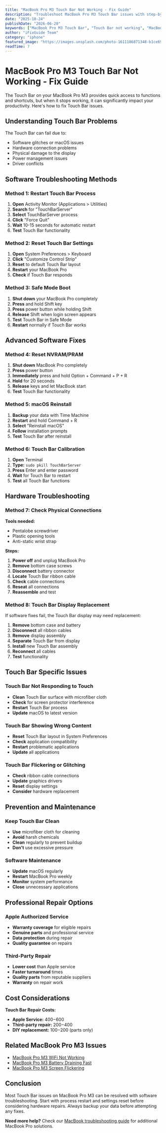 ```yaml
---
title: "MacBook Pro M3 Touch Bar Not Working - Fix Guide"
description: "Troubleshoot MacBook Pro M3 Touch Bar issues with step-by-step solutions. From software fixes to hardware replacement methods."
date: "2025-10-24"
publishDate: "2026-06-20"
keywords: ["MacBook Pro M3 Touch Bar", "Touch Bar not working", "MacBook Touch Bar fix", "Touch Bar troubleshooting", "MacBook Pro M3 display issues"]
author: "iFixGuide Team"
category: "iphone"
featured_image: "https://images.unsplash.com/photo-1611186871348-b1ce696e52c9?w=1200&q=80"
readTime: 7
---
```


# MacBook Pro M3 Touch Bar Not Working - Fix Guide

The Touch Bar on your MacBook Pro M3 provides quick access to functions and shortcuts, but when it stops working, it can significantly impact your productivity. Here's how to fix Touch Bar issues.

## Understanding Touch Bar Problems

The Touch Bar can fail due to:
- Software glitches or macOS issues
- Hardware connection problems
- Physical damage to the display
- Power management issues
- Driver conflicts

## Software Troubleshooting Methods

### Method 1: Restart Touch Bar Process
1. **Open** Activity Monitor (Applications > Utilities)
2. **Search** for "TouchBarServer"
3. **Select** TouchBarServer process
4. **Click** "Force Quit"
5. **Wait** 10-15 seconds for automatic restart
6. **Test** Touch Bar functionality

### Method 2: Reset Touch Bar Settings
1. **Open** System Preferences > Keyboard
2. **Click** "Customize Control Strip"
3. **Reset** to default Touch Bar layout
4. **Restart** your MacBook Pro
5. **Check** if Touch Bar responds

### Method 3: Safe Mode Boot
1. **Shut down** your MacBook Pro completely
2. **Press** and hold Shift key
3. **Press** power button while holding Shift
4. **Release** Shift when login screen appears
5. **Test** Touch Bar in Safe Mode
6. **Restart** normally if Touch Bar works

## Advanced Software Fixes

### Method 4: Reset NVRAM/PRAM
1. **Shut down** MacBook Pro completely
2. **Press** power button
3. **Immediately** press and hold Option + Command + P + R
4. **Hold** for 20 seconds
5. **Release** keys and let MacBook start
6. **Test** Touch Bar functionality

### Method 5: macOS Reinstall
1. **Backup** your data with Time Machine
2. **Restart** and hold Command + R
3. **Select** "Reinstall macOS"
4. **Follow** installation prompts
5. **Test** Touch Bar after reinstall

### Method 6: Touch Bar Calibration
1. **Open** Terminal
2. **Type:** `sudo pkill TouchBarServer`
3. **Press** Enter and enter password
4. **Wait** for Touch Bar to restart
5. **Test** all Touch Bar functions

## Hardware Troubleshooting

### Method 7: Check Physical Connections
**Tools needed:**
- Pentalobe screwdriver
- Plastic opening tools
- Anti-static wrist strap

**Steps:**
1. **Power off** and unplug MacBook Pro
2. **Remove** bottom case screws
3. **Disconnect** battery connector
4. **Locate** Touch Bar ribbon cable
5. **Check** cable connections
6. **Reseat** all connections
7. **Reassemble** and test

### Method 8: Touch Bar Display Replacement
If software fixes fail, the Touch Bar display may need replacement:

1. **Remove** bottom case and battery
2. **Disconnect** all ribbon cables
3. **Remove** display assembly
4. **Separate** Touch Bar from display
5. **Install** new Touch Bar assembly
6. **Reconnect** all cables
7. **Test** functionality

## Touch Bar Specific Issues

### Touch Bar Not Responding to Touch
- **Clean** Touch Bar surface with microfiber cloth
- **Check** for screen protector interference
- **Restart** Touch Bar process
- **Update** macOS to latest version

### Touch Bar Showing Wrong Content
- **Reset** Touch Bar layout in System Preferences
- **Check** application compatibility
- **Restart** problematic applications
- **Update** all applications

### Touch Bar Flickering or Glitching
- **Check** ribbon cable connections
- **Update** graphics drivers
- **Reset** display settings
- **Consider** hardware replacement

## Prevention and Maintenance

### Keep Touch Bar Clean
- **Use** microfiber cloth for cleaning
- **Avoid** harsh chemicals
- **Clean** regularly to prevent buildup
- **Don't** use excessive pressure

### Software Maintenance
- **Update** macOS regularly
- **Restart** MacBook Pro weekly
- **Monitor** system performance
- **Close** unnecessary applications

## Professional Repair Options

### Apple Authorized Service
- **Warranty coverage** for eligible repairs
- **Genuine parts** and professional service
- **Data protection** during repair
- **Quality guarantee** on repairs

### Third-Party Repair
- **Lower cost** than Apple service
- **Faster turnaround** times
- **Quality parts** from reputable suppliers
- **Warranty** on repair work

## Cost Considerations

**Touch Bar Repair Costs:**
- **Apple Service:** $400-$600
- **Third-party repair:** $200-$400
- **DIY replacement:** $100-$200 (parts only)

## Related MacBook Pro M3 Issues

- [MacBook Pro M3 WiFi Not Working](/troubleshooting/connectivity/macbook-pro-m3-wifi-not-working)
- [MacBook Pro M3 Battery Draining Fast](/troubleshooting/battery/macbook-pro-m3-battery-draining-fast)
- [MacBook Pro M3 Screen Flickering](/troubleshooting/iphone/macbook-pro-m3-screen-flickering)

## Conclusion

Most Touch Bar issues on MacBook Pro M3 can be resolved with software troubleshooting. Start with process restart and settings reset before considering hardware repairs. Always backup your data before attempting any fixes.

**Need more help?** Check our [MacBook troubleshooting guide](/troubleshooting/iphone) for additional MacBook Pro solutions.
